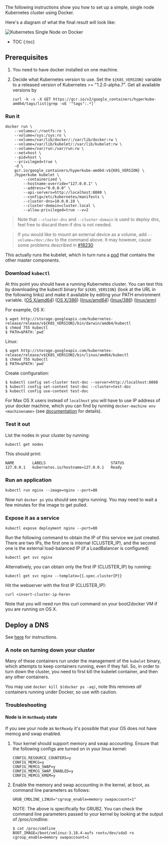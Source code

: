---
---

The following instructions show you how to set up a simple, single node Kubernetes cluster using Docker.

Here's a diagram of what the final result will look like:

![Kubernetes Single Node on Docker](/images/docs/k8s-singlenode-docker.png)

* TOC
{:toc}

## Prerequisites

1. You need to have docker installed on one machine.
2. Decide what Kubernetes version to use.  Set the `${K8S_VERSION}` variable to
   a released version of Kubernetes >= "1.2.0-alpha.7". Get all available versions by

   ```shell
   curl -k -s -X GET https://gcr.io/v2/google_containers/hyperkube-amd64/tags/list|grep -oE '"tags":.*]'
   ```

### Run it

```shell
docker run \
    --volume=/:/rootfs:ro \
    --volume=/sys:/sys:ro \
    --volume=/var/lib/docker/:/var/lib/docker:rw \
    --volume=/var/lib/kubelet/:/var/lib/kubelet:rw \
    --volume=/var/run:/var/run:rw \
    --net=host \
    --pid=host \
    --privileged=true \
    -d \
    gcr.io/google_containers/hyperkube-amd64:v${K8S_VERSION} \
    /hyperkube kubelet \
        --containerized \
        --hostname-override="127.0.0.1" \
        --address="0.0.0.0" \
        --api-servers=http://localhost:8080 \
        --config=/etc/kubernetes/manifests \
        --cluster-dns=10.0.0.10 \
        --cluster-domain=cluster.local \
        --allow-privileged=true --v=2
```

> Note that `--cluster-dns` and `--cluster-domain` is used to deploy dns, feel free to discard them if dns is not needed.

> If you would like to mount an external device as a volume, add `--volume=/dev:/dev` to the command above. It may however, cause some problems described in [#18230](https://github.com/kubernetes/kubernetes/issues/18230)

This actually runs the kubelet, which in turn runs a [pod](/docs/user-guide/pods/) that contains the other master components.

### Download `kubectl`

At this point you should have a running Kubernetes cluster.  You can test this
by downloading the kubectl binary for `${K8S_VERSION}` (look at the URL in the
following links) and make it available by editing your PATH environment
variable.
([OS X/amd64](http://storage.googleapis.com/kubernetes-release/release/{{page.version}}.0-alpha.7/bin/darwin/amd64/kubectl))
([OS X/386](http://storage.googleapis.com/kubernetes-release/release/{{page.version}}.0-alpha.7/bin/darwin/386/kubectl))
([linux/amd64](http://storage.googleapis.com/kubernetes-release/release/{{page.version}}.0-alpha.7/bin/linux/amd64/kubectl))
([linux/386](http://storage.googleapis.com/kubernetes-release/release/{{page.version}}.0-alpha.7/bin/linux/386/kubectl))
([linux/arm](http://storage.googleapis.com/kubernetes-release/release/{{page.version}}.0-alpha.7/bin/linux/arm/kubectl))

For example, OS X:

```shell
$ wget http://storage.googleapis.com/kubernetes-release/release/v${K8S_VERSION}/bin/darwin/amd64/kubectl
$ chmod 755 kubectl
$ PATH=$PATH:`pwd`
```

Linux:

```shell
$ wget http://storage.googleapis.com/kubernetes-release/release/v${K8S_VERSION}/bin/linux/amd64/kubectl
$ chmod 755 kubectl
$ PATH=$PATH:`pwd`
```

Create configuration:

```shell
$ kubectl config set-cluster test-doc --server=http://localhost:8080
$ kubectl config set-context test-doc --cluster=test-doc
$ kubectl config use-context test-doc
```

For Max OS X users instead of `localhost` you will have to use IP address of your docker machine,
which you can find by running `docker-machine env <machinename>` (see [documentation](https://docs.docker.com/machine/reference/env/)
for details).

### Test it out

List the nodes in your cluster by running:

```shell
kubectl get nodes
```

This should print:

```shell
NAME        LABELS                             STATUS
127.0.0.1   kubernetes.io/hostname=127.0.0.1   Ready
```

### Run an application

```shell
kubectl run nginx --image=nginx --port=80
```

Now run `docker ps` you should see nginx running.  You may need to wait a few minutes for the image to get pulled.

### Expose it as a service

```shell
kubectl expose deployment nginx --port=80
```

Run the following command to obtain the IP of this service we just created. There are two IPs, the first one is internal (CLUSTER_IP), and the second one is the external load-balanced IP (if a LoadBalancer is configured)

```shell
kubectl get svc nginx
```

Alternatively, you can obtain only the first IP (CLUSTER_IP) by running:

```shell
kubectl get svc nginx --template={{.spec.clusterIP}}
```

Hit the webserver with the first IP (CLUSTER_IP):

```shell
curl <insert-cluster-ip-here>
```

Note that you will need run this curl command on your boot2docker VM if you are running on OS X.

## Deploy a DNS

See [here](/docs/getting-started-guides/docker-multinode/deployDNS/) for instructions.

### A note on turning down your cluster

Many of these containers run under the management of the `kubelet` binary, which attempts to keep containers running, even if they fail.  So, in order to turn down
the cluster, you need to first kill the kubelet container, and then any other containers.

You may use `docker kill $(docker ps -aq)`, note this removes _all_ containers running under Docker, so use with caution.

### Troubleshooting

#### Node is in `NotReady` state

If you see your node as `NotReady` it's possible that your OS does not have memcg and swap enabled.

1. Your kernel should support memory and swap accounting. Ensure that the
following configs are turned on in your linux kernel:

    ```shell
    CONFIG_RESOURCE_COUNTERS=y
    CONFIG_MEMCG=y
    CONFIG_MEMCG_SWAP=y
    CONFIG_MEMCG_SWAP_ENABLED=y
    CONFIG_MEMCG_KMEM=y
    ```

2. Enable the memory and swap accounting in the kernel, at boot, as command line
parameters as follows:

    ```shell
    GRUB_CMDLINE_LINUX="cgroup_enable=memory swapaccount=1"
    ```

    NOTE: The above is specifically for GRUB2.
    You can check the command line parameters passed to your kernel by looking at the
    output of /proc/cmdline:

    ```shell
    $ cat /proc/cmdline
    BOOT_IMAGE=/boot/vmlinuz-3.18.4-aufs root=/dev/sda5 ro cgroup_enable=memory swapaccount=1
    ```
